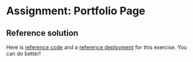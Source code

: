# Assignment: Portfolio Page

## Reference solution

Here is <a href="https://github.com/rocketacademy/portfolio-page-bootcamp/tree/solution" target="_blank">reference code</a> and a <a href="https://rocketacademy.github.io/portfolio-page-bootcamp/" target="_blank">reference deployment</a> for this exercise. You can do better!
